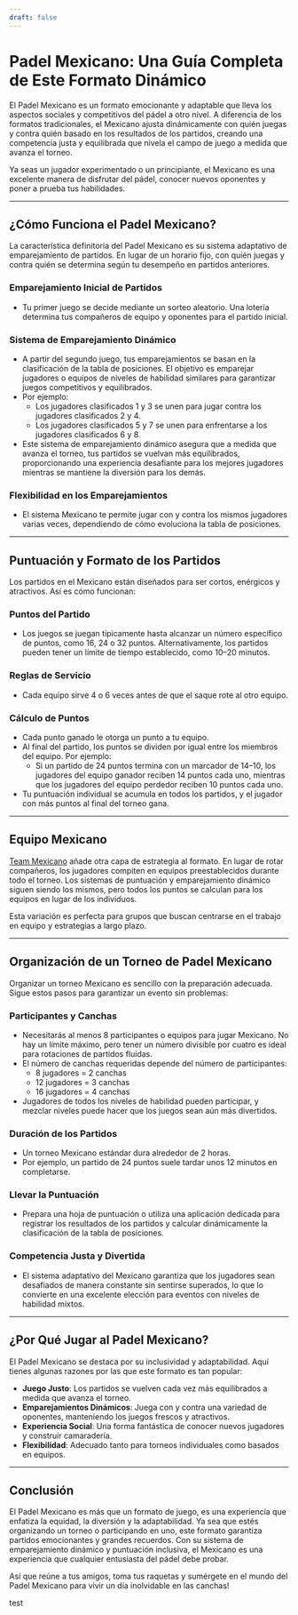 ```yaml
---
draft: false
---
```


# Padel Mexicano: Una Guía Completa de Este Formato Dinámico

El Padel Mexicano es un formato emocionante y adaptable que lleva los aspectos sociales y competitivos del pádel a otro nivel. A diferencia de los formatos tradicionales, el Mexicano ajusta dinámicamente con quién juegas y contra quién basado en los resultados de los partidos, creando una competencia justa y equilibrada que nivela el campo de juego a medida que avanza el torneo.

Ya seas un jugador experimentado o un principiante, el Mexicano es una excelente manera de disfrutar del pádel, conocer nuevos oponentes y poner a prueba tus habilidades.

---

## **¿Cómo Funciona el Padel Mexicano?**

La característica definitoria del Padel Mexicano es su sistema adaptativo de emparejamiento de partidos. En lugar de un horario fijo, con quién juegas y contra quién se determina según tu desempeño en partidos anteriores.

### **Emparejamiento Inicial de Partidos**
- Tu primer juego se decide mediante un sorteo aleatorio. Una lotería determina tus compañeros de equipo y oponentes para el partido inicial.

### **Sistema de Emparejamiento Dinámico**
- A partir del segundo juego, tus emparejamientos se basan en la clasificación de la tabla de posiciones. El objetivo es emparejar jugadores o equipos de niveles de habilidad similares para garantizar juegos competitivos y equilibrados.
- Por ejemplo:
  - Los jugadores clasificados 1 y 3 se unen para jugar contra los jugadores clasificados 2 y 4.
  - Los jugadores clasificados 5 y 7 se unen para enfrentarse a los jugadores clasificados 6 y 8.
- Este sistema de emparejamiento dinámico asegura que a medida que avanza el torneo, tus partidos se vuelvan más equilibrados, proporcionando una experiencia desafiante para los mejores jugadores mientras se mantiene la diversión para los demás.

### **Flexibilidad en los Emparejamientos**
- El sistema Mexicano te permite jugar con y contra los mismos jugadores varias veces, dependiendo de cómo evoluciona la tabla de posiciones.

---

## **Puntuación y Formato de los Partidos**

Los partidos en el Mexicano están diseñados para ser cortos, enérgicos y atractivos. Así es cómo funcionan:

### **Puntos del Partido**
- Los juegos se juegan típicamente hasta alcanzar un número específico de puntos, como 16, 24 o 32 puntos. Alternativamente, los partidos pueden tener un límite de tiempo establecido, como 10–20 minutos.

### **Reglas de Servicio**
- Cada equipo sirve 4 o 6 veces antes de que el saque rote al otro equipo.

### **Cálculo de Puntos**
- Cada punto ganado le otorga un punto a tu equipo.
- Al final del partido, los puntos se dividen por igual entre los miembros del equipo. Por ejemplo:
  - Si un partido de 24 puntos termina con un marcador de 14–10, los jugadores del equipo ganador reciben 14 puntos cada uno, mientras que los jugadores del equipo perdedor reciben 10 puntos cada uno.
- Tu puntuación individual se acumula en todos los partidos, y el jugador con más puntos al final del torneo gana.

---

## **Equipo Mexicano**

[Team Mexicano](/es/team-mexicano) añade otra capa de estrategia al formato. En lugar de rotar compañeros, los jugadores compiten en equipos preestablecidos durante todo el torneo. Los sistemas de puntuación y emparejamiento dinámico siguen siendo los mismos, pero todos los puntos se calculan para los equipos en lugar de los individuos.

Esta variación es perfecta para grupos que buscan centrarse en el trabajo en equipo y estrategias a largo plazo.

---

## **Organización de un Torneo de Padel Mexicano**

Organizar un torneo Mexicano es sencillo con la preparación adecuada. Sigue estos pasos para garantizar un evento sin problemas:

### **Participantes y Canchas**
- Necesitarás al menos 8 participantes o equipos para jugar Mexicano. No hay un límite máximo, pero tener un número divisible por cuatro es ideal para rotaciones de partidos fluidas.
- El número de canchas requeridas depende del número de participantes:
  - 8 jugadores = 2 canchas
  - 12 jugadores = 3 canchas
  - 16 jugadores = 4 canchas
- Jugadores de todos los niveles de habilidad pueden participar, y mezclar niveles puede hacer que los juegos sean aún más divertidos.

### **Duración de los Partidos**
- Un torneo Mexicano estándar dura alrededor de 2 horas.
- Por ejemplo, un partido de 24 puntos suele tardar unos 12 minutos en completarse.

### **Llevar la Puntuación**
- Prepara una hoja de puntuación o utiliza una aplicación dedicada para registrar los resultados de los partidos y calcular dinámicamente la clasificación de la tabla de posiciones.

### **Competencia Justa y Divertida**
- El sistema adaptativo del Mexicano garantiza que los jugadores sean desafiados de manera constante sin sentirse superados, lo que lo convierte en una excelente elección para eventos con niveles de habilidad mixtos.

---

## **¿Por Qué Jugar al Padel Mexicano?**

El Padel Mexicano se destaca por su inclusividad y adaptabilidad. Aquí tienes algunas razones por las que este formato es tan popular:
- **Juego Justo**: Los partidos se vuelven cada vez más equilibrados a medida que avanza el torneo.
- **Emparejamientos Dinámicos**: Juega con y contra una variedad de oponentes, manteniendo los juegos frescos y atractivos.
- **Experiencia Social**: Una forma fantástica de conocer nuevos jugadores y construir camaradería.
- **Flexibilidad**: Adecuado tanto para torneos individuales como basados en equipos.

---

## **Conclusión**

El Padel Mexicano es más que un formato de juego, es una experiencia que enfatiza la equidad, la diversión y la adaptabilidad. Ya sea que estés organizando un torneo o participando en uno, este formato garantiza partidos emocionantes y grandes recuerdos. Con su sistema de emparejamiento dinámico y puntuación inclusiva, el Mexicano es una experiencia que cualquier entusiasta del pádel debe probar.

Así que reúne a tus amigos, toma tus raquetas y sumérgete en el mundo del Padel Mexicano para vivir un día inolvidable en las canchas!

test